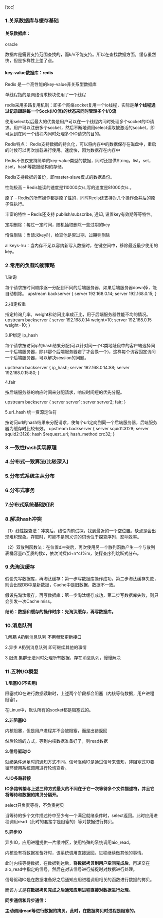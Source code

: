 [toc]

### 1.关系数据库与缓存基础

#### 关系数据库：

oracle

数据库是需要支持范围查找的，而k/v不能支持。所以在查找数据方面，缓存虽然快，但是多样性上差了点。

#### key-value数据库：redis

Redis 是一个高性能的key-value非关系型数据库

单线程指的是网络请求模块使用了一个线程



redis采用多路复用机制：即多个网络socket复用一个io线程，实际是**单个线程通过记录跟踪每一个Sock(I/O流)的状态来同时管理多个I/O流**

使用select以后最大的优势是用户可以在一个线程内同时处理多个socket的IO请求。用户可以注册多个socket，然后不断地调用select读取被激活的socket，即可达到在同一个线程内同时处理多个IO请求的目的。



Redis特点：
Redis支持数据的持久化，可以将内存中的数据保存在磁盘中，重启的时候可以再次加载进行使用。速度快，因为数据存在内存中

Redis不仅仅支持简单的key-value类型的数据，同时还提供String，list，set，zset，hash等数据结构的存储。

Redis支持数据的备份，即master-slave模式的数据备份。

性能极高 – Redis能读的速度是110000次/s,写的速度是81000次/s 。

原子 – Redis的所有操作都是原子性的，同时Redis还支持对几个操作全并后的原子性执行。

丰富的特性 – Redis还支持 publish/subscribe, 通知, 设置key有效期等等特性。

定期删除：每过一定时间，随机抽取删除一些过期的key

惰性删除：当请求key时，检查他是否过期，过期则删除

allkeys-lru：当内存不足以容纳新写入数据时，在键空间中，移除最近最少使用的key。





### 2.常用的负载均衡策略

1.轮询

每个请求按时间顺序逐一分配到不同的后端服务器，如果后端服务器down掉，能自动剔除。
upstream backserver {
server 192.168.0.14;
server 192.168.0.15;
}

2.指定权重

指定轮询几率，weight和访问比率成正比，用于后端服务器性能不均的情况。
upstream backserver {
server 192.168.0.14 weight=10;
server 192.168.0.15 weight=10;
}

3.IP绑定 ip_hash

每个请求按访问ip的hash结果分配(可以针对同一个C类地址段中的客户端选择同一个后端服务器，除非那个后端服务器宕了才会换一个)，这样每个访客固定访问一个后端服务器，可以解决session的问题。

upstream backserver {
ip_hash;
server 192.168.0.14:88;
server 192.168.0.15:80;
}

4.fair

按后端服务器的响应时间来分配请求，响应时间短的优先分配。

upstream backserver {
server server1;
server server2;
fair;
}

5.url_hash 统一资源定位符

按访问url的hash结果来分配请求，使每个url定向到同一个后端服务器，后端服务器为缓存时比较有效。
upstream backserver {
server squid1:3128;
server squid2:3128;
hash $request_uri;
hash_method crc32;
}

### 3.一致性hash实现原理



### 4.分布式一致算法(比较深入)

### 5.分布式系统主从分布

### 6.分布式事务

### 7.分布式系统基础知识

### 8.解决hash冲突

（1）线性探查法：冲突后，线性向前试探，找到最近的一个空位置。缺点是会出现堆积现象。存取时，可能不是同义词的词也位于探查序列，影响效率。   

  （2）双散列函数法：在位置d冲突后，再次使用另一个散列函数产生一个与散列表桶容量m互质的数c，依次试探(d+n*c)%m，使探查序列跳跃式分布。

### 9.先淘汰缓存

假设先写数据库，再淘汰缓存：第一步写数据库操作成功，第二步淘汰缓存失败，则会出现DB中是新数据，Cache中是旧数据，数据不一致。

假设先淘汰缓存，再写数据库：第一步淘汰缓存成功，第二步写数据库失败，则只会引发一次Cache miss。

**结论：数据和缓存的操作时序：先淘汰缓存，再写数据库。**

### 10.消息队列

1.解耦 A扔到消息队列 不用频繁更新接口

2.异步 A扔到消息队列 即可继续其他的事情

3.限流 集群无法同时处理所有数据，存在消息队列，慢慢解决

### 11.五种I/O模型

**1.阻塞IO(不实用)**

阻塞式IO在进行数据读取时，上述两个阶段都会阻塞（内核等待数据，用户进程阻塞）。

在Linux中，默认所有的socket都是阻塞式的。

**2.非阻塞IO**

内核阻塞，但是用户进程并不会被阻塞，而是出错返回

然后轮询的方式，等到内核数据准备好了，则read数据

**3.信号驱动IO**

就绪条件满足时的通知方式不同。信号驱动IO是通过信号来告知，非阻塞式IO要循环使用系统调用进行轮询查看。

**4.IO多路转接**

 **IO多路转接与上述三种方式最大的不同在于它一次等待多个文件描述符，并且它将等待和数据的拷贝分隔开。**

select只负责等待，不负责拷贝

当等待的多个文件描述符中至少有一个满足就绪条件时，select返回。此时应用进程调用read（此时的套接字是阻塞的）等对数据进行拷贝。

**5.异步IO**

异步IO，应用进程提供一片缓冲区，使用特殊的系统调用aio_read。

内核没有将数据准备好时，该系统调用直接返回。进程继续做其他的事情。

此时内核等待数据，在数据到达后，**将数据拷贝到用户空间完成后**，再递交在aio_read中指定的信号，然后在对该信号进行捕捉时对数据进行处理。

信号驱动IO是在数据准备好之后通知应用进程调用相关的函数进行数据的拷贝。

而该方式是**在数据拷贝完成之后通知应用进程直接对数据进行处理。**

**同步通信和异步通信：**

**主动调用read等进行数据的拷贝，此时，在数据拷贝时进程是阻塞的。**
